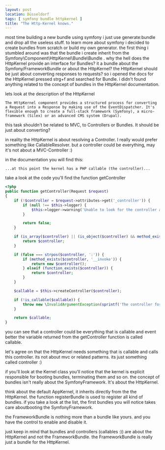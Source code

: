 ```yaml
---
layout: post
location: Düsseldorf
tags: [ symfony bundle httpkernel ]
title: "The Http-Kernel knows."
---
```


most time building a new bundle using symfony i just use generate:bundle and drop all the useless stuff.
to learn more about symfony i decided to create bundles from scratch or build my own generator.
the first thing i stumbled around was that the bundle i create inherit from the Symfony\Component\HttpKernel\Bundle\Bundle .
why the hell does the HttpKernel provide an interface for Bundles?
it a bundle about the Symfony/FrameworkBundle or about the HttpKernel?
the HttpKernel should be just about converting responses to requests?
so i opened the docs for the HttpKernel pressed strg+f and searched for Bundle.
i didn't found anything related to the concept of bundles in the HttpKernel documentation.

lets look at the description of the HttpKernel

```
The HttpKernel component provides a structured process for converting a Request into a Response by making use of the EventDispatcher. It's flexible enough to create a full-stack framework (Symfony), a micro-framework (Silex) or an advanced CMS system (Drupal).
```

this task shouldn't be related to MVC, to Controllers or Bundles.
It should be just about converting?

in reality the HttpKernel is about resolving a Controller. I really would prefer something like CallableResolver.
but a controller could be everything, may it's not about a MVC-Controller :)

in the documentation you will find this:

```
...at this point the kernel has a PHP callable (the controller)...
```

take a look at the code you'll find the function getController

```php
<?php
public function getController(Request $request)
{
    if (!$controller = $request->attributes->get('_controller')) {
        if (null !== $this->logger) {
            $this->logger->warning('Unable to look for the controller as the "_controller" parameter is missing');
        }

        return false;
    }

    if (is_array($controller) || (is_object($controller) && method_exists($controller, '__invoke'))) {
        return $controller;
    }

    if (false === strpos($controller, ':')) {
        if (method_exists($controller, '__invoke')) {
            return new $controller();
        } elseif (function_exists($controller)) {
            return $controller;
        }
    }

    $callable = $this->createController($controller);

    if (!is_callable($callable)) {
        throw new \InvalidArgumentException(sprintf('The controller for URI "%s" is not callable.', $request->getPathInfo()));
    }

    return $callable;
}
```

you can see that a controller could be everything that is callable and event better the variable returned from the getController
function is called callable.


let's agree on that the HttpKernel needs something that is callable and calls this controller.
its not about mvc or related patterns. its just something called controller :)

if you'll look at the Kernel class you'll notice that the kernel is explicit responsible for booting bundles, terminating them and so on.
the concept of bundles isn't really about the SymfonyFramework. It's about the HttpKernel.

think about the default AppKernel, it inherits directly from the the HttpKernel.
the function registerBundle is used to register all kind of bundles.
if you take a look at the list, the first bundles you will notice takes care aboutbooting the SymfonyFramework.

the FrameworkBundle is nothing more than a bundle like yours. and you have the control to enable and disable it.

just keep in mind that bundles and controllers (callables :)) are about the HttpKernel and not the FrameworkBundle.
the FrameworkBundle is really just a bundle for the HttpKernel.

